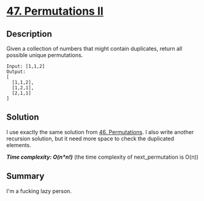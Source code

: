 # [47. Permutations II](https://leetcode.com/problems/permutations-ii/)

## Description

Given a collection of numbers that might contain duplicates, return all possible unique permutations.

```example
Input: [1,1,2]
Output:
[
  [1,1,2],
  [1,2,1],
  [2,1,1]
]
```

## Solution
I use exactly the same solution from [46. Permutations](https://github.com/BlueBug12/LeetCode-Solution/tree/master/%230046_Permutations). I also write another recursion solution, but it need more space to check the duplicated elements.

_**Time complexity: O(n*n!)**_ (the time complexity of next_permutation is O(n))

## Summary
I'm a fucking lazy person.
